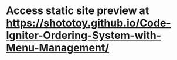 # Access static site preview at https://shototoy.github.io/Code-Igniter-Ordering-System-with-Menu-Management/
